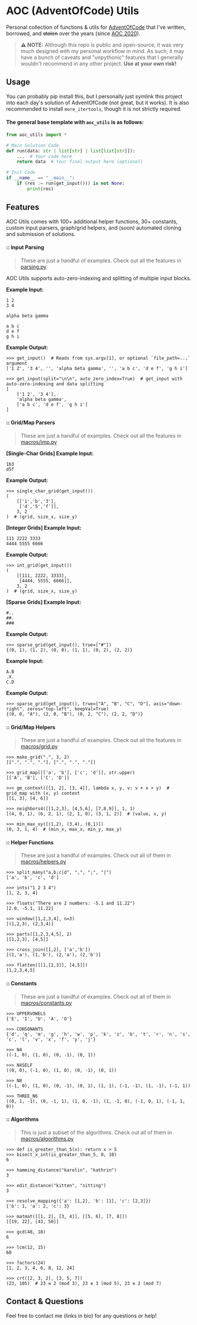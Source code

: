 # AOC (AdventOfCode) Utils

Personal collection of functions & utils for [AdventOfCode](https://adventofcode.com/) that I've written, borrowed, and ~~stolen~~ over the years (since [AOC 2020](https://adventofcode.com/2020)). 

> **⚠️ NOTE:** Although this repo is public and open-source, it was very much designed with my personal workflow in mind. As such, it may have a bunch of caveats and "unpythonic" features that I generally wouldn't recommend in any other project. **Use at your own risk!**

## Usage

You can probably pip install this, but I personally just symlink this project into each day's solution of AdventOfCode (not great, but it works). It is also recommended to install `more_itertools`, though it is not strictly required.

#### The general base template with `aoc_utils` is as follows:

```py
from aoc_utils import *

# Main Solution Code
def run(data: str | list[str] | list[list[str]]):
    ...  # Your code here
    return data  # Your final output here (optional)

# Init Code
if __name__ == "__main__":
    if (res := run(get_input())) is not None:
        print(res)
```

## Features

AOC Utils comes with 100+ additional helper functions, 30+ constants, custom input parsers, graph/grid helpers, and (soon) automated cloning and submission of solutions.

#### :: Input Parsing
> These are just a handful of examples. Check out all the features in [parsing.py](parsing.py)

AOC Utils supports auto-zero-indexing and splitting of multiple input blocks.

**Example Input:**
```
1 2
3 4

alpha beta gamma

a b c
d e f
g h i
```

**Example Output:**
```
>>> get_input()  # Reads from sys.argv[1], or optional `file_path=...` argument
['1 2', '3 4', '', 'alpha beta gamma', '', 'a b c', 'd e f', 'g h i']

>>> get_input(split="\n\n", auto_zero_index=True)  # get_input with auto-zero-indexing and data splitting
[
    ['1 2', '3 4'], 
    'alpha beta gamma', 
    ['a b c', 'd e f', 'g h i']
]
```


#### :: Grid/Map Parsers
> These are just a handful of examples. Check out all the features in [macros/imp.py](macros/imp.py)

**[Single-Char Grids] Example Input:**
```
1b3
d5f
```

**Example Output:**
```
>>> single_char_grid(get_input())
(
    [['1','b','3'], 
     ['d','5','f']], 
    3, 2
)  # (grid, size_x, size_y)
```

**[Integer Grids] Example Input:**
```
111 2222 3333
4444 5555 6666
```

**Example Output:**
```
>>> int_grid(get_input())
(
    [[111, 2222, 3333], 
     [4444, 5555, 6666]], 
    3, 2
)  # (grid, size_x, size_y)
```

**[Sparse Grids] Example Input:**
```
#..
##.
###
```

**Example Output:**
```
>>> sparse_grid(get_input(), true=["#"])
{(0, 1), (1, 2), (0, 0), (1, 1), (0, 2), (2, 2)}
```

**Example Input:**
```
A.B
.X.
C.D
```

**Example Output:**
```
>>> sparse_grid(get_input(), true=["A", "B", "C", "D"], axis="down-right", zeros="top-left", keepVal=True)
{(0, 0, "A"), (2, 0, "B"), (0, 2, "C"), (2, 2, "D")}
```


#### :: Grid/Map Helpers
> These are just a handful of examples. Check out all the features in [macros/grid.py](macros/grid.py)

```
>>> make_grid(".", 3, 2)
[[".", ".", "."], [".", ".", "."]]

>>> grid_map([['a', 'b'], ['c', 'd']], str.upper)
[['A', 'B'], ['C', 'D']]

>>> gm_context([[1, 2], [3, 4]], lambda x, y, v: v + x + y)  # grid_map with (x, y) context
[[1, 3], [4, 6]]

>>> neighbors4([[1,2,3], [4,5,6], [7,8,9]], 1, 1)
[(4, 0, 1), (6, 2, 1), (2, 1, 0), (3, 1, 2)]  # (value, x, y)

>>> min_max_xy([(1,2), (3,4), (0,1)])
(0, 3, 1, 4)  # (min_x, max_x, min_y, max_y)
```

#### :: Helper Functions
> These are just a handful of examples. Check out all of them in [macros/helpers.py](macros/helpers.py)

```
>>> split_many("a,b;c|d", ",", ";", "|")
['a', 'b', 'c', 'd']

>>> ints("1 2 3 4")
[1, 2, 3, 4]

>>> floats("There are 2 numbers: -5.1 and 11.22")
[2.0, -5.1, 11.22]

>>> window([1,2,3,4], n=3)
[(1,2,3), (2,3,4)]

>>> parts([1,2,3,4,5], 2)
[[1,2,3], [4,5]]

>>> cross_join([1,2], ['a','b'])
[(1,'a'), (1,'b'), (2,'a'), (2,'b')]

>>> flatten([[1,[2,3]], [4,5]])
[1,2,3,4,5]
```

#### :: Constants
> These are just a handful of examples. Check out all of them in [macros/constants.py](macros/constants.py)

```
>>> UPPERVOWELS
{'E', 'I', 'U', 'A', 'O'}

>>> CONSONANTS
{'d', 'q', 'm', 'g', 'h', 'w', 'p', 'k', 'z', 'b', 't', 'r', 'n', 's', 'c', 'l', 'v', 'x', 'f', 'y', 'j'}

>>> N4
((-1, 0), (1, 0), (0, -1), (0, 1))

>>> N4SELF
((0, 0), (-1, 0), (1, 0), (0, -1), (0, 1))

>>> N8
((-1, 0), (1, 0), (0, -1), (0, 1), (1, 1), (-1, -1), (1, -1), (-1, 1))

>>> THREE_N6
((0, 1, -1), (0, -1, 1), (1, 0, -1), (1, -1, 0), (-1, 0, 1), (-1, 1, 0))
```

#### :: Algorithms
> This is just a subset of the algorithms. Check out all of them in [macros/algorithms.py](macros/algorithms.py)

```
>>> def is_greater_than_5(x): return x > 5
>>> bisect_x_int(is_greater_than_5, 0, 10)
6

>>> hamming_distance("karolin", "kathrin")
3

>>> edit_distance("kitten", "sitting")
3

>>> resolve_mapping({'a': [1,2], 'b': [1], 'c': [2,3]})
{'b': 1, 'a': 2, 'c': 3}

>>> matmat([[1, 2], [3, 4]], [[5, 6], [7, 8]])
[[19, 22], [43, 50]]

>>> gcd(48, 18)
6

>>> lcm(12, 15)
60

>>> factors(24)
[1, 2, 3, 4, 6, 8, 12, 24]

>>> crt([2, 3, 2], [3, 5, 7])
(23, 105)  # 23 ≡ 2 (mod 3), 23 ≡ 3 (mod 5), 23 ≡ 2 (mod 7)
```

## Contact & Questions

Feel free to contact me (links in bio) for any questions or help!
